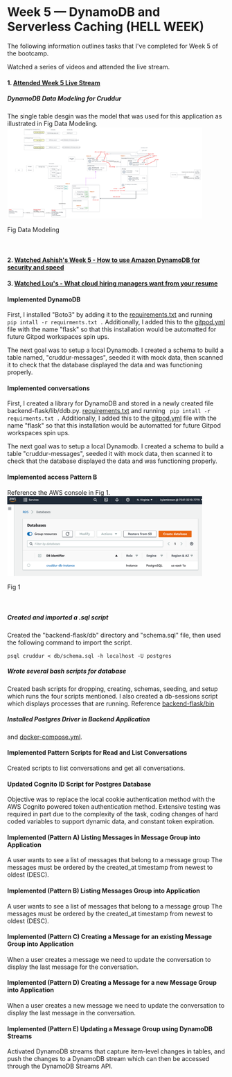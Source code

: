 # Week 5 — DynamoDB and Serverless Caching (HELL WEEK)

The following information outlines tasks that I've completed for Week 5 of the bootcamp.

Watched a series of videos and attended the live stream.
#### 1. [Attended Week 5 Live Stream](https://www.youtube.com/watch?v=5oZHNOaL8Og) 
##### DynamoDB Data Modeling for Cruddur
The single table desgin was the model that was used for this application as illustrated in Fig Data Modeling.
<img src="/assets/DynamoDB%20Modelling.png" width=450>
<figcaption>Fig Data Modeling</figcaption>   
<br/><br/> 

#### 2. [Watched Ashish's Week 5 - How to use Amazon DynamoDB for security and speed](https://www.youtube.com/watch?v=gFPljPNnK2Q) 
#### 3. [Watched Lou's - What cloud hiring managers want from your resume](https://www.youtube.com/watch?v=S_89vwVHC9Y&t=0s)

#### Implemented DynamoDB
First, I installed "Boto3" by adding it to the [requirements.txt](https://github.com/kmb40/aws-bootcamp-cruddur-2023/blob/week-4-redux/backend-flask/requirements.txt) and running ``` pip intall -r requirments.txt .``` Additionally, I added this to the [gitpod.yml](https://github.com/kmb40/aws-bootcamp-cruddur-2023/blob/week-5/.gitpod.yml) file with the name "flask" so that this installation would be automatted for future Gitpod workspaces spin ups.  

The next goal was to setup a local Dynamodb. I created a schema to build a table named, "cruddur-messages", seeded it with mock data, then scanned it to check that the database displayed the data and was functioning properly.

#### Implemented conversations
First, I created a library for DynamoDB and stored in a newly created file backend-flask/lib/ddb.py. [requirements.txt](https://github.com/kmb40/aws-bootcamp-cruddur-2023/blob/week-4-redux/backend-flask/requirements.txt) and running ``` pip intall -r requirments.txt .``` Additionally, I added this to the [gitpod.yml](https://github.com/kmb40/aws-bootcamp-cruddur-2023/blob/week-5/.gitpod.yml) file with the name "flask" so that this installation would be automatted for future Gitpod workspaces spin ups.  

The next goal was to setup a local Dynamodb. I created a schema to build a table "cruddur-messages", seeded it with mock data, then scanned it to check that the database displayed the data and was functioning properly.

#### Implemented access Pattern B
Reference the AWS console in Fig 1.  
<img src="/assets/RDS.png" width=450>
<figcaption>Fig 1</figcaption>   
<br/><br/>    
   
##### Created and imported a .sql script
Created the "backend-flask/db" directory and "schema.sql" file, then used the following command to import the script.
```
psql cruddur < db/schema.sql -h localhost -U postgres
```
##### Wrote several bash scripts for database 
Created bash scripts for dropping, creating, schemas, seeding, and setup which runs the four scripts mentioned. I also created a db-sessions script which displays processes that are running. Reference [backend-flask/bin](https://github.com/kmb40/aws-bootcamp-cruddur-2023/tree/week-4-redux/backend-flask/bin)  

##### Installed Postgres Driver in Backend Application  
 and [docker-compose.yml](https://github.com/kmb40/aws-bootcamp-cruddur-2023/blob/week-4-redux/docker-compose.yml).   

#### Implemented Pattern Scripts for Read and List Conversations
Created scripts to list conversations and get all conversations.

#### Updated Cognito ID Script for Postgres Database
Objective was to replace the local cookie authentication method with the AWS Cognito powered token authentication method. Extensive testing was required in part due to the complexity of the task, coding changes of hard coded variables to support dynamic data, and constant token expiration.

#### Implemented (Pattern A) Listing Messages in Message Group into Application
A user wants to see a list of messages that belong to a message group The messages must be ordered by the created_at timestamp from newest to oldest (DESC).

#### Implemented (Pattern B) Listing Messages Group into Application
A user wants to see a list of messages that belong to a message group The messages must be ordered by the created_at timestamp from newest to oldest (DESC).

#### Implemented (Pattern C) Creating a Message for an existing Message Group into Application
When a user creates a message we need to update the conversation to display the last message for the conversation.

#### Implemented (Pattern D) Creating a Message for a new Message Group into Application
When a user creates a new message we need to update the conversation to display the last message in the conversation.

#### Implemented (Pattern E) Updating a Message Group using DynamoDB Streams
Activated DynamoDB streams that capture item-level changes in tables, and push the changes to a DynamoDB stream which can then be accessed through the DynamoDB Streams API.
